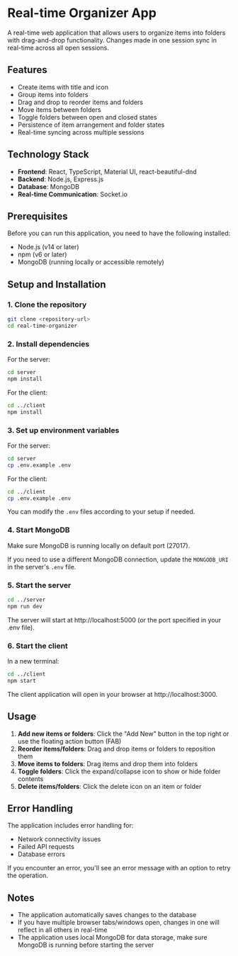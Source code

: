 # Real-time Organizer App

A real-time web application that allows users to organize items into folders with drag-and-drop functionality. Changes made in one session sync in real-time across all open sessions.

## Features

- Create items with title and icon
- Group items into folders
- Drag and drop to reorder items and folders
- Move items between folders
- Toggle folders between open and closed states
- Persistence of item arrangement and folder states
- Real-time syncing across multiple sessions

## Technology Stack

- **Frontend**: React, TypeScript, Material UI, react-beautiful-dnd
- **Backend**: Node.js, Express.js
- **Database**: MongoDB
- **Real-time Communication**: Socket.io

## Prerequisites

Before you can run this application, you need to have the following installed:

- Node.js (v14 or later)
- npm (v6 or later)
- MongoDB (running locally or accessible remotely)

## Setup and Installation

### 1. Clone the repository

```bash
git clone <repository-url>
cd real-time-organizer
```

### 2. Install dependencies

For the server:
```bash
cd server
npm install
```

For the client:
```bash
cd ../client
npm install
```

### 3. Set up environment variables

For the server:
```bash
cd server
cp .env.example .env
```

For the client:
```bash
cd ../client
cp .env.example .env
```

You can modify the `.env` files according to your setup if needed.

### 4. Start MongoDB

Make sure MongoDB is running locally on default port (27017).

If you need to use a different MongoDB connection, update the `MONGODB_URI` in the server's `.env` file.

### 5. Start the server

```bash
cd ../server
npm run dev
```

The server will start at http://localhost:5000 (or the port specified in your .env file).

### 6. Start the client

In a new terminal:
```bash
cd ../client
npm start
```

The client application will open in your browser at http://localhost:3000.

## Usage

1. **Add new items or folders**: Click the "Add New" button in the top right or use the floating action button (FAB)
2. **Reorder items/folders**: Drag and drop items or folders to reposition them
3. **Move items to folders**: Drag items and drop them into folders
4. **Toggle folders**: Click the expand/collapse icon to show or hide folder contents
5. **Delete items/folders**: Click the delete icon on an item or folder

## Error Handling

The application includes error handling for:
- Network connectivity issues
- Failed API requests
- Database errors

If you encounter an error, you'll see an error message with an option to retry the operation.

## Notes

- The application automatically saves changes to the database
- If you have multiple browser tabs/windows open, changes in one will reflect in all others in real-time
- The application uses local MongoDB for data storage, make sure MongoDB is running before starting the server
